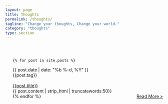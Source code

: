 ```yaml
---
layout: page
title: Thoughts
permalink: /thoughts/
tagline: "Change your thoughts, Change your world."
category: "thoughts"
type: section
---
```


<ul class="post-list" style="padding-top: 30px;">

	{% for post in site.posts %}
  <div class="post postContent">
    <div  class="postDate"><time datetime="{{ post.date | date_to_xmlschema }}" itemprop="datePublished">{{ post.date | date: "%b %-d, %Y" }}</time>
    </div>
    <div class="postTag">
      {{post.tag}}
    </div>
    <br>
    <div class="postTitle">
    <a class='postLink' href="{{site.url}}{{site.baseurl}}{{post.url}}">{{post.title}}</a>
    </div>
    <div class="postExt">
   {{ post.content | strip_html | truncatewords:50}}
    </div>
    <span class="page-link" style="float:right" ><a href="{{site.url}}{{site.baseurl}}{{post.url}}">Read More »</a></span>
  </div>
	{% endfor %}

</ul>
